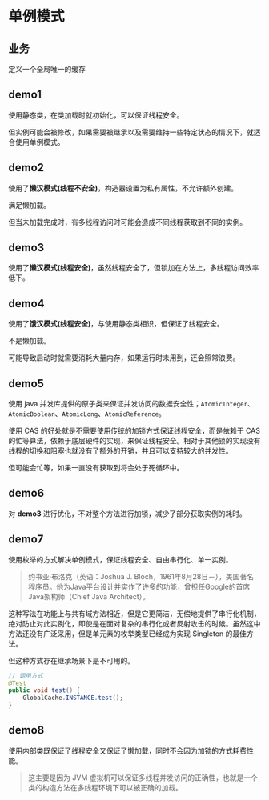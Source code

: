 # 单例模式

## 业务

定义一个全局唯一的缓存

## demo1

使用静态类，在类加载时就初始化，可以保证线程安全。

但实例可能会被修改，如果需要被继承以及需要维持一些特定状态的情况下，就适合使用单例模式。

## demo2

使用了**懒汉模式(线程不安全)**，构造器设置为私有属性，不允许额外创建。

满足懒加载。

但当未加载完成时，有多线程访问时可能会造成不同线程获取到不同的实例。

## demo3

使用了**懒汉模式(线程安全)**，虽然线程安全了，但锁加在方法上，多线程访问效率低下。

## demo4

使用了**饿汉模式(线程安全)**，与使用静态类相识，但保证了线程安全。

不是懒加载。

可能导致启动时就需要消耗大量内存，如果运行时未用到，还会照常浪费。

## demo5

使用 java 并发库提供的原子类来保证并发访问的数据安全性；`AtomicInteger`、`AtomicBoolean`、`AtomicLong`、`AtomicReference`。

使用 CAS 的好处就是不需要使用传统的加锁方式保证线程安全，而是依赖于 CAS 的忙等算法，依赖于底层硬件的实现，来保证线程安全。相对于其他锁的实现没有线程的切换和阻塞也就没有了额外的开销，并且可以支持较大的并发性。

但可能会忙等，如果一直没有获取到将会处于死循环中。

## demo6

对 **demo3** 进行优化，不对整个方法进行加锁，减少了部分获取实例的耗时。

## demo7

使用枚举的方式解决单例模式，保证线程安全、自由串行化、单一实例。

> 约书亚·布洛克（英语：Joshua J. Bloch，1961年8月28日－），美国著名程序员。他为Java平台设计并实作了许多的功能，曾担任Google的首席Java架构师（Chief Java Architect）。

这种写法在功能上与共有域方法相近，但是它更简洁，无偿地提供了串行化机制，绝对防止对此实例化，即使是在面对复杂的串行化或者反射攻击的时候。虽然这中方法还没有广泛采用，但是单元素的枚举类型已经成为实现 Singleton 的最佳方法。

但这种方式存在继承场景下是不可用的。

```java
// 调用方式
@Test
public void test() {
    GlobalCache.INSTANCE.test();
}
```

## demo8

使用内部类既保证了线程安全又保证了懒加载，同时不会因为加锁的方式耗费性能。

> 这主要是因为 JVM 虚拟机可以保证多线程并发访问的正确性，也就是一个类的构造方法在多线程环境下可以被正确的加载。